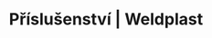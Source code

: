 ---
Filename: "prislusenstvi-prislusenstvi-pro-technologii-horkeho-vzduchu-vzduchove-hadice-ada"
Link: "file:/Users/vinayakpatel/Downloads/www.weldplast.cz/produkty/prislusenstvo/prislusenstvi-prislusenstvi-pro-technologii-horkeho-vzduchu/prislusenstvi-prislusenstvi-pro-technologii-horkeho-vzduchu-vzduchove-hadice-ada"
product_name: "null"
product_id: "null"
title: "Příslušenství | Weldplast"
product_desc: ""
product_specs: ""
product_downloads: ""
href: ""
p_desc_2: ""
accessories: ""
similar_products: ""
---